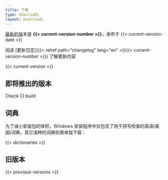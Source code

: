 ```yaml
---
title: 下载
type: downloads
layout: Downloads
---
```


[最新的版](https://github.com/Aegisub/Aegisub/releases/latest)本是 **{{< current-version-number >}}**，发布于 {{< current-version-date >}}

阅读 [更新日志]({{< relref path="changelog" lang="en" >}}{{< current-version-number >}}) 了解更新内容

{{< current-version >}}

## 即将推出的版本

Check CI build

## 词典

为了减小安装包的体积，Windows 安装程序中仅包含了用于拼写检查的英语(美国)词典，其它语种的词典则需单独下载：

{{< dictionaries >}}

## 旧版本

{{< previous-versions >}}
